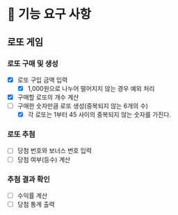 # 🚀 기능 요구 사항

## 로또 게임
### 로또 구매 및 생성
- [x] 로또 구입 금액 입력
  - [x] 1,000원으로 나누어 떨어지지 않는 경우 예외 처리
- [x] 구매할 로또의 개수 계산 
- [ ] 구매한 숫자만큼 로또 생성(중복되지 않는 6개의 수)
  - [x] 각 로또는 1부터 45 사이의 중복되지 않는 숫자를 가진다.

### 로또 추첨
- [ ] 당첨 번호와 보너스 번호 입력
- [ ] 당첨 여부(등수) 계산

### 추첨 결과 확인
- [ ] 수익률 계산
- [ ] 당첨 통계 출력